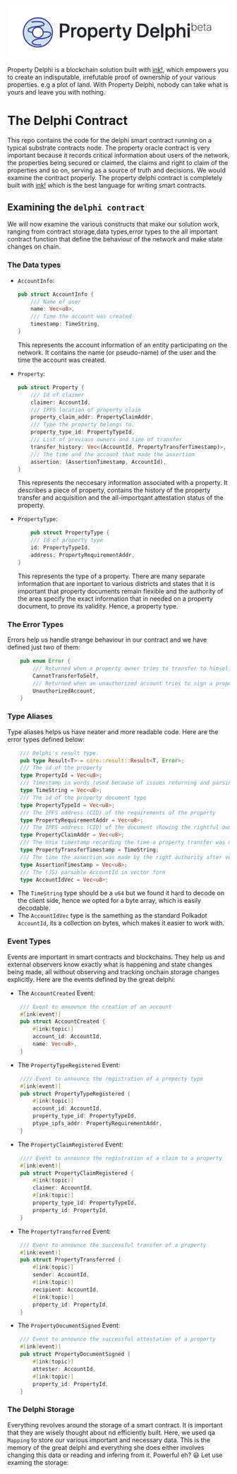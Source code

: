 <img src="https://github.com/thewoodfish/property-delphi/blob/main/public/img/logo.png" style="width: 500px">

Property Delphi is a blockchain solution built with <a target="_blank" href="https://use.ink">ink!</a>, which empowers you to create an indisputable, irrefutable proof of ownership of your various properties. e.g a plot of land.
With Property Delphi, nobody can take what is yours and leave you with nothing.

# The Delphi Contract

This repo contains the code for the delphi smart contract running on a typical substrate contracts node. The property oracle contract is very important because it records critical information about users of the network, the properties being secured or claimed, the claims and right to claim of the properties and so on, serving as a source of truth and decisions. We would examine the contract properly. The property delphi contract is completely built with <a target="_blank" href="https://use.ink">ink!</a> which is the best language for writing smart contracts.

## Examining the `delphi contract`

We will now examine the various constructs that make our solution work, ranging from contract storage,data types,error types to the all important contract function that define the behaviour of the network and make state changes on chain.

### The Data types

- `AccountInfo`:

  ```rust
  pub struct AccountInfo {
      /// Name of user
      name: Vec<u8>,
      /// Time the account was created
      timestamp: TimeString,
  }
  ```

  This represents the account information of an entity participating on the network. It contains the name (or pseudo-name) of the user and the time the account was created.

- `Property`:
    ```rust
    pub struct Property {
        /// Id of claimer
        claimer: AccountId,
        /// IPFS location of property claim
        property_claim_addr: PropertyClaimAddr,
        /// Type the property belongs to.
        property_type_id: PropertyTypeId,
        /// List of previous owners and time of transfer
        transfer_history: Vec<(AccountId, PropertyTransferTimestamp)>,
        /// The time and the account that made the assertion
        assertion: (AssertionTimestamp, AccountId),
    }
    ```

    This represents the neccesary information associated with a property. It describes a piece of property, contains the history of the property transfer and acquisition and the all-importqant attestation status of the property.

- `PropertyType`:
    ```rust
        pub struct PropertyType {
        /// Id of property type
        id: PropertyTypeId,
        address: PropertyRequirementAddr,
    }
    ```

    This represents the type of a property. There are many separate information that are inportant to various districts and states that it is important that property documents remain flexible and the authority of the area specify the exact information that in needed on a property document, to prove its validity. Hence, a property type.


### The Error Types

Errors help us handle strange behaviour in our contract and we have defined just two of them:
```rust
    pub enum Error {
        /// Returned when a property owner tries to transfer to himself
        CannotTransferToSelf,
        /// Returned when an unauthorized account tries to sign a property document (attestation)
        UnauthorizedAccount,
    }
```

### Type Aliases

Type aliases helps us have neater and more readable code. Here are the error types defined below:
```rust
    /// Delphi's result type.
    pub type Result<T> = core::result::Result<T, Error>;
    /// The id of the property
    type PropertyId = Vec<u8>;
    /// Timestamp in words (used because of issues returning and parsing a u64)
    type TimeString = Vec<u8>;
    /// The id of the property document type
    type PropertyTypeId = Vec<u8>;
    /// The IPFS address (CID) of the requirements of the property
    type PropertyRequirementAddr = Vec<u8>;
    /// The IPFS address (CID) of the document showing the rightful ownership of the property
    type PropertyClaimAddr = Vec<u8>;
    /// The Unix timestamp recording the time a property transfer was made
    type PropertyTransferTimestamp = TimeString;
    /// The time the assertion was made by the right authority after verifying that the property belongs to the account
    type AssertionTimestamp = Vec<u8>;
    /// The (JS) parsable AccountId in vector form
    type AccountIdVec = Vec<u8>;
```

- The `TimeString` type should be a `u64` but we found it hard to decode on the client side, hence we opted for a byte array, which is easily decodable.
- The `AccountIdVec` type is the samething as the standard Polkadot `AccountId`, its a collection on bytes, which makes it easier to work with.

### Event Types

Events are important in smart contracts and blockchains. They help us and external observers know exactly what is happening and state changes being made, all without observing and tracking onchain storage changes explicitly. Here are the events defined by the great delphi:

- The `AccountCreated` Event:
```rust
    /// Event to announce the creation of an account
    #[ink(event)]
    pub struct AccountCreated {
        #[ink(topic)]
        account_id: AccountId,
        name: Vec<u8>,
    }
```

- The `PropertyTypeRegistered` Event:
```rust
    //// Event to announce the registration of a property type
    #[ink(event)]
    pub struct PropertyTypeRegistered {
        #[ink(topic)]
        account_id: AccountId,
        property_type_id: PropertyTypeId,
        ptype_ipfs_addr: PropertyRequirementAddr,
    }
```

- The `PropertyClaimRegistered` Event:
```rust
    //// Event to announce the registration of a claim to a property
    #[ink(event)]
    pub struct PropertyClaimRegistered {
        #[ink(topic)]
        claimer: AccountId,
        #[ink(topic)]
        property_type_id: PropertyTypeId,
        property_id: PropertyId,
    }
```

- The `PropertyTransferred` Event:
```rust
    /// Event to announce the successful transfer of a property
    #[ink(event)]
    pub struct PropertyTransferred {
        #[ink(topic)]
        sender: AccountId,
        #[ink(topic)]
        recipient: AccountId,
        #[ink(topic)]
        property_id: PropertyId,
    }
```

- The `PropertyDocumentSigned` Event:
```rust
    /// Event to announce the successful attestation of a property
    #[ink(event)]
    pub struct PropertyDocumentSigned {
        #[ink(topic)]
        attester: AccountId,
        #[ink(topic)]
        property_id: PropertyId,
    }
```

### The Delphi Storage

Everything revolves around the storage of a smart contract. It is important that they are wisely thought about nd efficiently built. Here, we used qa `Mapping` to store our various important and necessary data. This is the memory of the great delphi and everything she does either involves changing this data or reading and infering from it. Powerful eh? 😃 Let use examing the storage: